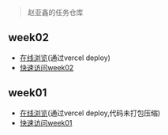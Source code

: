> 赵亚鑫的任务仓库

## week02
* [在线浏览](https://week02-kingsoft-tasks.vercel.app/)(通过vercel deploy)
* [快速访问week02](./week02)

## week01
* [在线浏览](https://kingsoft-tasks.vercel.app/)(通过vercel deploy,代码未打包压缩)
* [快速访问week01](./week01)